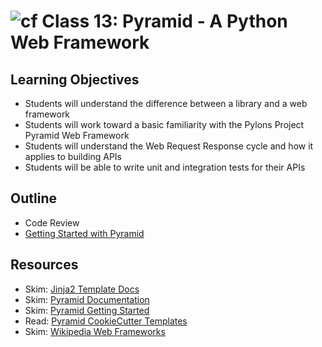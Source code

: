 # ![cf](http://i.imgur.com/7v5ASc8.png) Class 13: Pyramid - A Python Web Framework

## Learning Objectives

- Students will understand the difference between a library and a web framework
- Students will work toward a basic familiarity with the Pylons Project Pyramid Web Framework
- Students will understand the Web Request Response cycle and how it applies to building APIs
- Students will be able to write unit and integration tests for their APIs

## Outline

- Code Review
- [Getting Started with Pyramid]

<!-- links -->
[Getting Started with Pyramid]: ./notes/pyramid.md

## Resources
- Skim: [Jinja2 Template Docs](http://jinja.pocoo.org/)
- Skim: [Pyramid Documentation](https://docs.pylonsproject.org/projects/pyramid/en/latest/)
- Skim: [Pyramid Getting Started](https://docs.pylonsproject.org/projects/pyramid/en/latest/#getting-started)
- Read: [Pyramid CookieCutter Templates](https://github.com/Pylons/?q=cookiecutter)
- Skim: [Wikipedia Web Frameworks](https://en.wikipedia.org/wiki/Web_framework)
